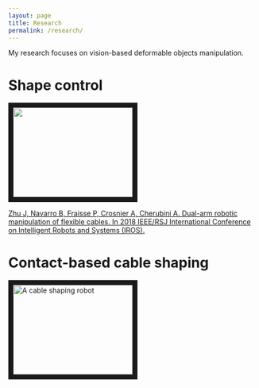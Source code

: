 ```yaml
---
layout: page
title: Research
permalink: /research/
---
```

My research focuses on vision-based deformable objects manipulation.
# Shape control

<a href="http://www.youtube.com/watch?feature=player_embedded&v=DPl_d7lbL84
" target="_blank"><img src="http://img.youtube.com/vi/DPl_d7lbL84/0.jpg"
alt="" width="240" height="180" border="10" /></a>

[Zhu J, Navarro B, Fraisse P, Crosnier A, Cherubini A. Dual-arm robotic manipulation of flexible cables. In 2018 IEEE/RSJ International Conference on Intelligent Robots and Systems (IROS).](https://ieeexplore.ieee.org/abstract/document/8593780)

# Contact-based cable shaping

<a href="http://www.youtube.com/watch?feature=player_embedded&v=7CdNQ4R_wT0
" target="_blank"><img src="http://img.youtube.com/vi/7CdNQ4R_wT0/0.jpg"
alt="A cable shaping robot" width="240" height="180" border="10" /></a>
